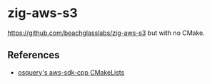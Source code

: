 # zig-aws-s3

https://github.com/beachglasslabs/zig-aws-s3 but with no CMake.

## References

- [osquery's aws-sdk-cpp CMakeLists](https://sourcegraph.com/github.com/osquery/osquery/-/blob/libraries/cmake/source/aws-sdk-cpp/CMakeLists.txt)
